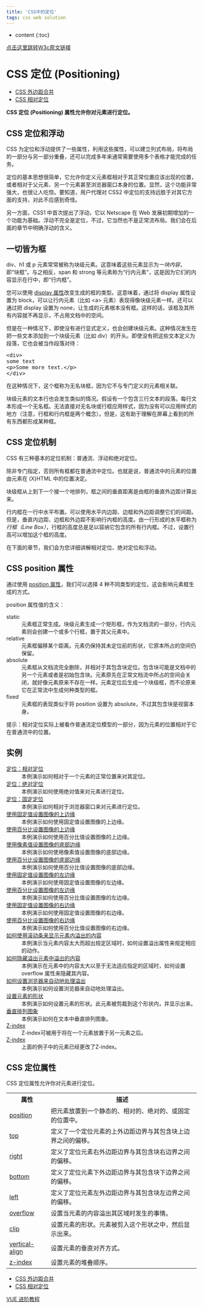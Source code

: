 ```yaml
---
title: 'CSS中的定位'
tags: css web solution
---
```







* content
{:toc}







[点击这里跳转W3c原文链接](https://www.w3school.com.cn/css/css_positioning.asp)  

<div id="maincontent">

<h1>CSS 定位 (Positioning)</h1>

<div id="tpn">
<ul class="prenext">
<li class="pre"><a href="/css/css_margin_collapsing.asp" title="CSS 外边距合并">CSS 外边距合并</a></li>
<li class="next"><a href="/css/css_positioning_relative.asp" title="CSS 相对定位">CSS 相对定位</a></li>
</ul>
</div>


<div id="intro">
<p><strong>CSS 定位 (Positioning) 属性允许你对元素进行定位。</strong></p>
</div>


<div>
<h2>CSS 定位和浮动</h2>

<p>CSS 为定位和浮动提供了一些属性，利用这些属性，可以建立列式布局，将布局的一部分与另一部分重叠，还可以完成多年来通常需要使用多个表格才能完成的任务。</p>

<p>定位的基本思想很简单，它允许你定义元素框相对于其正常位置应该出现的位置，或者相对于父元素、另一个元素甚至浏览器窗口本身的位置。显然，这个功能非常强大，也很让人吃惊。要知道，用户代理对 CSS2 中定位的支持远胜于对其它方面的支持，对此不应感到奇怪。</p>

<p>另一方面，CSS1 中首次提出了浮动，它以 Netscape 在 Web 发展初期增加的一个功能为基础。浮动不完全是定位，不过，它当然也不是正常流布局。我们会在后面的章节中明确浮动的含义。</p>
</div>


<div>
<h2>一切皆为框</h2>

<p>div、h1 或 p 元素常常被称为块级元素。这意味着这些元素显示为<em>一块内容</em>，即“块框”。与之相反，span 和 strong 等元素称为“行内元素”，这是因为它们的内容显示在行中，即“行内框”。</p>

<p>您可以使用 <a href="/cssref/pr_class_display.asp" title="CSS display 属性">display 属性</a>改变生成的框的类型。这意味着，通过将 display 属性设置为 block，可以让行内元素（比如 &lt;a&gt; 元素）表现得像块级元素一样。还可以通过把 display 设置为 none，让生成的元素根本没有框。这样的话，该框及其所有内容就不再显示，不占用文档中的空间。</p>

<p>但是在一种情况下，即使没有进行显式定义，也会创建块级元素。这种情况发生在把一些文本添加到一个块级元素（比如 div）的开头。即使没有把这些文本定义为段落，它也会被当作段落对待：</p>

<pre>&lt;div&gt;
some text
&lt;p&gt;Some more text.&lt;/p&gt;
&lt;/div&gt;
</pre>

<p>在这种情况下，这个框称为无名块框，因为它不与专门定义的元素相关联。</p>

<p>块级元素的文本行也会发生类似的情况。假设有一个包含三行文本的段落。每行文本形成一个无名框。无法直接对无名块或行框应用样式，因为没有可以应用样式的地方（注意，行框和行内框是两个概念）。但是，这有助于理解在屏幕上看到的所有东西都形成某种框。</p>
</div>


<div>
<h2>CSS 定位机制</h2>

<p>CSS 有三种基本的定位机制：普通流、浮动和绝对定位。</p>

<p>除非专门指定，否则所有框都在普通流中定位。也就是说，普通流中的元素的位置由元素在 (X)HTML 中的位置决定。</p>

<p>块级框从上到下一个接一个地排列，框之间的垂直距离是由框的垂直外边距计算出来。</p>

<p>行内框在一行中水平布置。可以使用水平内边距、边框和外边距调整它们的间距。但是，垂直内边距、边框和外边距不影响行内框的高度。由一行形成的水平框称为<em>行框（Line Box）</em>，行框的高度总是足以容纳它包含的所有行内框。不过，设置行高可以增加这个框的高度。</p>

<p>在下面的章节，我们会为您详细讲解相对定位、绝对定位和浮动。</p>
</div>


<div>
<h2>CSS position 属性</h2>

<p>通过使用 <a href="/cssref/pr_class_position.asp" title="CSS position 属性">position 属性</a>，我们可以选择 4 种不同类型的定位，这会影响元素框生成的方式。</p>

<p>position 属性值的含义：</p>

<dl class="define">
<dt>static</dt>
<dd>元素框正常生成。块级元素生成一个矩形框，作为文档流的一部分，行内元素则会创建一个或多个行框，置于其父元素中。</dd>

<dt>relative</dt>
<dd>元素框偏移某个距离。元素仍保持其未定位前的形状，它原本所占的空间仍保留。</dd>

<dt>absolute</dt>
<dd>元素框从文档流完全删除，并相对于其包含块定位。包含块可能是文档中的另一个元素或者是初始包含块。元素原先在正常文档流中所占的空间会关闭，就好像元素原来不存在一样。元素定位后生成一个块级框，而不论原来它在正常流中生成何种类型的框。</dd>

<dt>fixed</dt>
<dd>元素框的表现类似于将 position 设置为 absolute，不过其包含块是视窗本身。</dd>
</dl>

<p class="tip"><span>提示：</span>相对定位实际上被看作普通流定位模型的一部分，因为元素的位置相对于它在普通流中的位置。</p>
</div>


<div class="example">
<h2>实例</h2>
<dl>
<dt><a target="_blank" href="/tiy/t.asp?f=csse_position_relative">定位：相对定位</a></dt>
<dd>本例演示如何相对于一个元素的正常位置来对其定位。</dd>

<dt><a target="_blank" href="/tiy/t.asp?f=csse_position_absolute">定位：绝对定位</a></dt>
<dd>本例演示如何使用绝对值来对元素进行定位。</dd>

<dt><a target="_blank" href="/tiy/t.asp?f=csse_position_fixed">定位：固定定位</a></dt>
<dd>本例演示如何相对于浏览器窗口来对元素进行定位。</dd>

<dt><a target="_blank" href="/tiy/t.asp?f=csse_position_top">使用固定值设置图像的上边缘</a></dt>
<dd>本例演示如何使用固定值设置图像的上边缘。</dd>

<dt><a target="_blank" href="/tiy/t.asp?f=csse_position_top_percent">使用百分比设置图像的上边缘</a></dt>
<dd>本例演示如何使用百分比值设置图像的上边缘。</dd>

<dt><a target="_blank" href="/tiy/t.asp?f=csse_position_bottom">使用像素值设置图像的底部边缘</a></dt>
<dd>本例演示如何使用像素值设置图像的底部边缘。</dd>

<dt><a target="_blank" href="/tiy/t.asp?f=csse_position_bottom_percent">使用百分比设置图像的底部边缘</a></dt>
<dd>本例演示如何使用百分比值设置图像的底部边缘。</dd>

<dt><a target="_blank" href="/tiy/t.asp?f=csse_position_left">使用固定值设置图像的左边缘</a></dt>
<dd>本例演示如何使用固定值设置图像的左边缘。</dd>

<dt><a target="_blank" href="/tiy/t.asp?f=csse_position_left_percent">使用百分比设置图像的左边缘</a></dt>
<dd>本例演示如何使用百分比值设置图像的左边缘。</dd>

<dt><a target="_blank" href="/tiy/t.asp?f=csse_position_right">使用固定值设置图像的右边缘</a></dt>
<dd>本例演示如何使用固定值设置图像的右边缘。</dd>

<dt><a target="_blank" href="/tiy/t.asp?f=csse_position_right_percent">使用百分比设置图像的右边缘</a></dt>
<dd>本例演示如何使用百分比值设置图像的右边缘。</dd>

<dt><a target="_blank" href="/tiy/t.asp?f=csse_overflow">如何使用滚动条来显示元素内溢出的内容</a></dt>
<dd>本例演示当元素内容太大而超出规定区域时，如何设置溢出属性来规定相应的动作。</dd>

<dt><a target="_blank" href="/tiy/t.asp?f=csse_pos_overflow_hidden">如何隐藏溢出元素中溢出的内容</a></dt>
<dd>本例演示在元素中的内容太大以至于无法适应指定的区域时，如何设置 overflow 属性来隐藏其内容。</dd>

<dt><a target="_blank" href="/tiy/t.asp?f=csse_pos_overflow_auto">如何设置浏览器来自动地处理溢出</a></dt>
<dd>本例演示如何设置浏览器来自动地处理溢出。</dd>

<dt><a target="_blank" href="/tiy/t.asp?f=csse_clip">设置元素的形状</a></dt>
<dd>本例演示如何设置元素的形状。此元素被剪裁到这个形状内，并显示出来。</dd>

<dt><a target="_blank" href="/tiy/t.asp?f=csse_vertical-align">垂直排列图象</a></dt>
<dd>本例演示如何在文本中垂直排列图象。</dd>

<dt><a target="_blank" href="/tiy/t.asp?f=csse_zindex2">Z-index</a></dt>
<dd>Z-index可被用于将在一个元素放置于另一元素之后。</dd>

<dt><a target="_blank" href="/tiy/t.asp?f=csse_zindex1">Z-index</a></dt>
<dd>上面的例子中的元素已经更改了Z-index。</dd>
</dl>
</div>


<div>
<h2>CSS 定位属性</h2>

<p>CSS 定位属性允许你对元素进行定位。</p>

<table class="dataintable">
  <tbody><tr>
    <th>属性</th>
    <th>描述</th>
  </tr>
  <tr>
    <td><a href="/cssref/pr_class_position.asp">position</a></td>
    <td>把元素放置到一个静态的、相对的、绝对的、或固定的位置中。</td>
  </tr>
  <tr>
    <td><a href="/cssref/pr_pos_top.asp">top</a></td>
    <td>定义了一个定位元素的上外边距边界与其包含块上边界之间的偏移。</td>
  </tr>
  <tr>
    <td><a href="/cssref/pr_pos_right.asp">right</a></td>
    <td>定义了定位元素右外边距边界与其包含块右边界之间的偏移。</td>
  </tr>
  <tr>
    <td><a href="/cssref/pr_pos_bottom.asp">bottom</a></td>
    <td>定义了定位元素下外边距边界与其包含块下边界之间的偏移。</td>
  </tr>
  <tr>
    <td><a href="/cssref/pr_pos_left.asp">left</a></td>
    <td>定义了定位元素左外边距边界与其包含块左边界之间的偏移。</td>
  </tr>
  <tr>
    <td><a href="/cssref/pr_pos_overflow.asp">overflow</a></td>
    <td>设置当元素的内容溢出其区域时发生的事情。</td>
  </tr>
  <tr>
    <td><a href="/cssref/pr_pos_clip.asp">clip</a></td>
    <td>设置元素的形状。元素被剪入这个形状之中，然后显示出来。</td>
  </tr>
  <tr>
    <td><a href="/cssref/pr_pos_vertical-align.asp">vertical-align</a></td>
    <td>设置元素的垂直对齐方式。</td>
  </tr>
  <tr>
    <td><a href="/cssref/pr_pos_z-index.asp">z-index</a></td>
    <td>设置元素的堆叠顺序。</td>
  </tr>
</tbody></table>
</div>


<div id="bpn">
<ul class="prenext">
<li class="pre"><a href="/css/css_margin_collapsing.asp" title="CSS 外边距合并">CSS 外边距合并</a></li>
<li class="next"><a href="/css/css_positioning_relative.asp" title="CSS 相对定位">CSS 相对定位</a></li>
</ul>
</div>


<div id="ad_footer">
<a id="ad_footer_link" href="https://gio.ren/w/JoODXE9Y" title="VUE 进阶教程" target="_blank">VUE 进阶教程</a>
</div>

</div>

